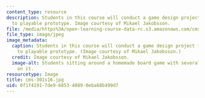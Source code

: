 ```yaml
---
content_type: resource
description: Students in this course will conduct a game design project from conceptualization
  to playable prototype. Image courtesy of Mikael Jakobsson.
file: /media/https%3A/open-learning-course-data-rc.s3.amazonaws.com/cms-301-introduction-to-game-design-methods-spring-2016/0f1f41917de9685340890eba68b499d7_cms-301s16.jpg
file_type: image/jpeg
image_metadata:
  caption: Students in this course will conduct a game design project from conceptualization
    to playable prototype. (Image courtesy of Mikael Jakobsson.)
  credit: Image courtesy of Mikael Jakobsson.
  image-alt: Students sitting around a homemade board game with several game pieces
    on it.
resourcetype: Image
title: cms-301s16.jpg
uid: 0f1f4191-7de9-6853-4089-0eba68b499d7
---
```

